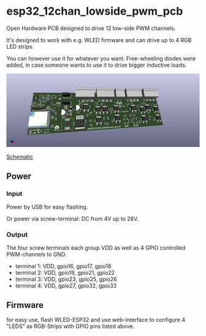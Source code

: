 # esp32_12chan_lowside_pwm_pcb

Open Hardware PCB designed to drive 12 low-side PWM channels.

It's designed to work with e.g. WLED firmware and can drive up to 4 RGB LED strips.

You can however use it for whatever you want.
Free-wheeling diodes were added, in case someone wants to use it to drive bigger inductive loads.

![img_front](renderings/pcb_esp32_wled_pwm_multichannel_front.jpg)

[Schematic](renderings/pcb_esp32_wled_pwm_multichannel.pdf)

## Power

### Input

Power by USB for easy flashing.

Or power via screw-terminal: DC from 4V up to 28V.

### Output

The four screw terminals each group VDD as well as 4 GPIO controlled PWM-channels to GND.

- terminal 1: VDD, gpio16, gpio17, gpio18
- terminal 2: VDD, gpio19, gpio21, gpio22
- terminal 3: VDD, gpio23, gpio25, gpio26
- terminal 4: VDD, gpio27, gpio32, gpio33

## Firmware

for easy use, flash WLED-ESP32 and use web-interface to configure
4 "LEDS" as RGB-Strips with GPIO pins listed above.
